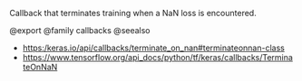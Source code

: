 Callback that terminates training when a NaN loss is encountered.

@export
@family callbacks
@seealso
+ <https:/keras.io/api/callbacks/terminate_on_nan#terminateonnan-class>
+ <https://www.tensorflow.org/api_docs/python/tf/keras/callbacks/TerminateOnNaN>

